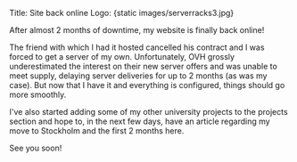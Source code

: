 Title: Site back online
Logo: {static images/serverracks3.jpg}

After almost 2 months of downtime, my website is finally back online!

The friend with which I had it hosted cancelled his contract and I was forced
to get a server of my own. Unfortunately, OVH grossly underestimated the
interest on their new server offers and was unable to meet supply, delaying
server deliveries for up to 2 months (as was my case). But now that I have it
and everything is configured, things should go more smoothly.
<!-- PELICAN_END_SUMMARY -->

I've also started adding some of my other university projects to the projects
section and hope to, in the next few days, have an article regarding my move to
Stockholm and the first 2 months here.

See you soon!
